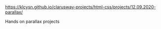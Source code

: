 https://klcysn.github.io/clarusway-projects/html-css/projects/12.09.2020-parallax/

Hands on parallax projects